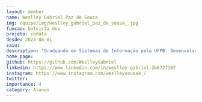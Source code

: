 ```yaml
---
layout: member
name: Weslley Gabriel Paz de Sousa 
img: equipe/img/weslley_gabriel_paz_de_sousa_.jpg
funcao: bolsista dev
projeto: codata
desde: 2023-08-01
saiu: 
description: "Graduando em Sistemas de Informação pela UFPB. Desenvolvedor back-end, apaixonado por programação e resolução de problemas."
home_page: 
github: https://github.com/WeslleyGabriel
linkedin: https://www.linkedin.com/in/weslley-gabriel-2b6727187
instagram: https://www.instagram.com/weslleysousaa_/
twitter: 
importance: 4
category: Alunos
---
```

